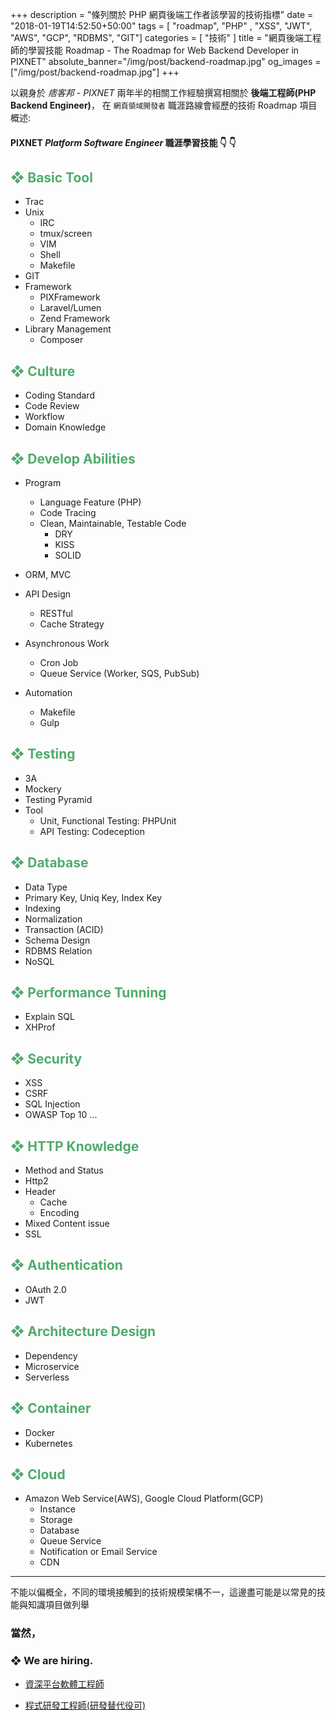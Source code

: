 +++
description = "條列關於 PHP 網頁後端工作者該學習的技術指標"
date = "2018-01-19T14:52:50+50:00"
tags = [ "roadmap", "PHP" , "XSS", "JWT", "AWS", "GCP", "RDBMS", "GIT"]
categories = [ "技術" ]
title = "網頁後端工程師的學習技能 Roadmap - The Roadmap for Web Backend Developer in PIXNET"
absolute_banner="/img/post/backend-roadmap.jpg"
og_images = ["/img/post/backend-roadmap.jpg"]
+++
<style>h2 {color: #51ab6d;};</style>

以親身於 _痞客邦 - PIXNET_ 兩年半的相關工作經驗撰寫相關於 __後端工程師(PHP Backend Engineer)__，
在 `網頁領域開發者` 職涯路線會經歷的技術 Roadmap 項目概述:
<!--more-->


#### <span class="text-primary">PIXNET</span> _Platform Software Engineer_  職涯學習技能   👇  👇

## ❖ Basic Tool
- Trac
- Unix
    - IRC
    - tmux/screen
    - VIM
    - Shell
    - Makefile
- GIT
- Framework
    - PIXFramework
    - Laravel/Lumen
    - Zend Framework
- Library Management
    - Composer

## ❖ Culture
- Coding Standard
- Code Review
- Workflow
- Domain Knowledge


## ❖ Develop Abilities

- Program
    - Language Feature (PHP)
    - Code Tracing
    - Clean, Maintainable, Testable Code
        - DRY
        - KISS
        - SOLID

- ORM, MVC
- API Design
    - RESTful
    - Cache Strategy
- Asynchronous Work
    - Cron Job
    - Queue Service (Worker, SQS, PubSub)
- Automation
    - Makefile
    - Gulp

## ❖ Testing
- 3A
- Mockery
- Testing Pyramid
- Tool
   - Unit, Functional Testing: PHPUnit
   - API Testing: Codeception

## ❖ Database
- Data Type
- Primary Key, Uniq Key, Index Key
- Indexing
- Normalization
- Transaction (ACID)
- Schema Design
- RDBMS Relation
- NoSQL

## ❖ Performance Tunning
- Explain SQL
- XHProf

## ❖ Security
- XSS
- CSRF
- SQL Injection
- OWASP Top 10 ...

## ❖ HTTP Knowledge
- Method and Status
- Http2
- Header
    - Cache
    - Encoding
- Mixed Content issue
- SSL

## ❖ Authentication
- OAuth 2.0
- JWT

## ❖ Architecture Design
- Dependency
- Microservice
- Serverless


## ❖ Container
- Docker
- Kubernetes

## ❖ Cloud
- Amazon Web Service(AWS), Google Cloud Platform(GCP)
    - Instance
    - Storage
    - Database
    - Queue Service
    - Notification or Email Service
    - CDN

----

不能以偏概全，不同的環境接觸到的技術規模架構不一，這邊盡可能是以常見的技能與知識項目做列舉

### 當然，

### <span class="text-danger">❖ We are hiring.</span>

- [資深平台軟體工程師](https://www.104.com.tw/job/?jobno=5bxit&jobsource=)

- [程式研發工程師(研發替代役可)](https://www.104.com.tw/job/?jobno=56zhn&jobsource=)
